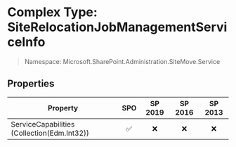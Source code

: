 # Complex Type: SiteRelocationJobManagementServiceInfo

> Namespace: Microsoft.SharePoint.Administration.SiteMove.Service

## Properties

Property | SPO | SP 2019 | SP 2016 | SP 2013
----------|:---:|:-------:|:-------:|:-------:
ServiceCapabilities (Collection(Edm.Int32)) | ✅ | ❌ | ❌ | ❌